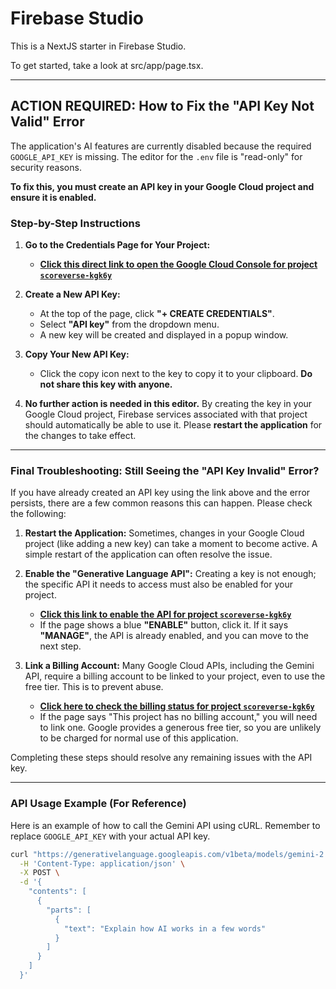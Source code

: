 # Firebase Studio

This is a NextJS starter in Firebase Studio.

To get started, take a look at src/app/page.tsx.

---
## ACTION REQUIRED: How to Fix the "API Key Not Valid" Error

The application's AI features are currently disabled because the required `GOOGLE_API_KEY` is missing. The editor for the `.env` file is "read-only" for security reasons.

**To fix this, you must create an API key in your Google Cloud project and ensure it is enabled.**

### Step-by-Step Instructions

1.  **Go to the Credentials Page for Your Project:**
    *   **[Click this direct link to open the Google Cloud Console for project `scoreverse-kgk6y`](https://console.cloud.google.com/apis/credentials?project=scoreverse-kgk6y)**

2.  **Create a New API Key:**
    *   At the top of the page, click **"+ CREATE CREDENTIALS"**.
    *   Select **"API key"** from the dropdown menu.
    *   A new key will be created and displayed in a popup window.

3.  **Copy Your New API Key:**
    *   Click the copy icon next to the key to copy it to your clipboard. **Do not share this key with anyone.**

4.  **No further action is needed in this editor.** By creating the key in your Google Cloud project, Firebase services associated with that project should automatically be able to use it. Please **restart the application** for the changes to take effect.

---
### Final Troubleshooting: Still Seeing the "API Key Invalid" Error?

If you have already created an API key using the link above and the error persists, there are a few common reasons this can happen. Please check the following:

1.  **Restart the Application:** Sometimes, changes in your Google Cloud project (like adding a new key) can take a moment to become active. A simple restart of the application can often resolve the issue.

2.  **Enable the "Generative Language API":** Creating a key is not enough; the specific API it needs to access must also be enabled for your project.
    *   **[Click this link to enable the API for project `scoreverse-kgk6y`](https://console.cloud.google.com/apis/library/generativelanguage.googleapis.com?project=scoreverse-kgk6y)**
    *   If the page shows a blue **"ENABLE"** button, click it. If it says **"MANAGE"**, the API is already enabled, and you can move to the next step.

3.  **Link a Billing Account:** Many Google Cloud APIs, including the Gemini API, require a billing account to be linked to your project, even to use the free tier. This is to prevent abuse.
    *   **[Click here to check the billing status for project `scoreverse-kgk6y`](https://console.cloud.google.com/billing/linkedaccount?project=scoreverse-kgk6y)**
    *   If the page says "This project has no billing account," you will need to link one. Google provides a generous free tier, so you are unlikely to be charged for normal use of this application.

Completing these steps should resolve any remaining issues with the API key.

---

### API Usage Example (For Reference)

Here is an example of how to call the Gemini API using cURL. Remember to replace `GOOGLE_API_KEY` with your actual API key.

```bash
curl "https://generativelanguage.googleapis.com/v1beta/models/gemini-2.0-flash:generateContent?key=GOOGLE_API_KEY" \
  -H 'Content-Type: application/json' \
  -X POST \
  -d '{
    "contents": [
      {
        "parts": [
          {
            "text": "Explain how AI works in a few words"
          }
        ]
      }
    ]
  }'
```

